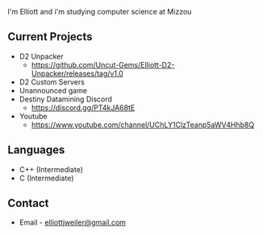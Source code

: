 I'm Elliott and i'm studying computer science at Mizzou

## Current Projects
- D2 Unpacker
  - https://github.com/Uncut-Gems/Elliott-D2-Unpacker/releases/tag/v1.0
- D2 Custom Servers
- Unannounced game
- Destiny Datamining Discord
  - https://discord.gg/PT4kJA68tE
- Youtube
  - https://www.youtube.com/channel/UChLY1ClzTeanp5aWV4Hhb8Q

## Languages
- C++ (Intermediate)
- C (Intermediate)

## Contact
- Email - elliottjweiler@gmail.com

<!---
Uncut-Gems/Uncut-Gems is a ✨ special ✨ repository because its `README.md` (this file) appears on your GitHub profile.
You can click the Preview link to take a look at your changes.
--->
